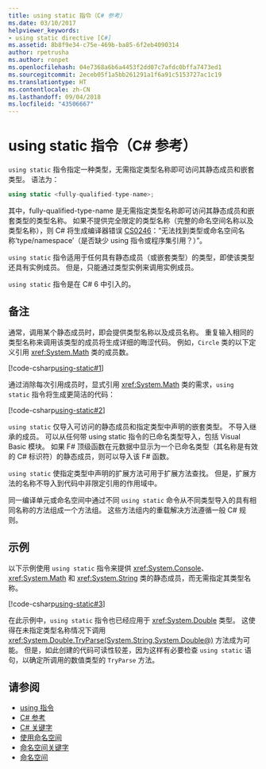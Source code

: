 ```yaml
---
title: using static 指令（C# 参考）
ms.date: 03/10/2017
helpviewer_keywords:
- using static directive [C#]
ms.assetid: 8b8f9e34-c75e-469b-ba85-6f2eb4090314
author: rpetrusha
ms.author: ronpet
ms.openlocfilehash: 04e7368a6b6a4453f2dd07c7afdc0bffa7473ed1
ms.sourcegitcommit: 2eceb05f1a5bb261291a1f6a91c5153727ac1c19
ms.translationtype: HT
ms.contentlocale: zh-CN
ms.lasthandoff: 09/04/2018
ms.locfileid: "43506667"
---
```

# <a name="using-static-directive-c-reference"></a>using static 指令（C# 参考）

`using static` 指令指定一种类型，无需指定类型名称即可访问其静态成员和嵌套类型。 语法为：

```csharp
using static <fully-qualified-type-name>;
```

其中，fully-qualified-type-name 是无需指定类型名称即可访问其静态成员和嵌套类型的类型名称。 如果不提供完全限定的类型名称（完整的命名空间名称以及类型名称），则 C# 将生成编译器错误 [CS0246](../compiler-messages/cs0246.md)：“无法找到类型或命名空间名称‘type/namespace’（是否缺少 using 指令或程序集引用？）”。

`using static` 指令适用于任何具有静态成员（或嵌套类型）的类型，即使该类型还具有实例成员。 但是，只能通过类型实例来调用实例成员。

`using static` 指令是在 C# 6 中引入的。

## <a name="remarks"></a>备注
 
通常，调用某个静态成员时，即会提供类型名称以及成员名称。 重复输入相同的类型名称来调用该类型的成员将生成详细的晦涩代码。 例如，`Circle` 类的以下定义引用 <xref:System.Math> 类的成员数。
  
[!code-csharp[using-static#1](../../../../samples/snippets/csharp/language-reference/keywords/using/using-static1.cs#1)]

通过消除每次引用成员时，显式引用 <xref:System.Math> 类的需求，`using static` 指令将生成更简洁的代码：

[!code-csharp[using-static#2](../../../../samples/snippets/csharp/language-reference/keywords/using/using-static2.cs#1)]

`using static` 仅导入可访问的静态成员和指定类型中声明的嵌套类型。  不导入继承的成员。  可以从任何带 using static 指令的已命名类型导入，包括 Visual Basic 模块。  如果 F# 顶级函数在元数据中显示为一个已命名类型（其名称是有效的 C# 标识符）的静态成员，则可以导入该 F# 函数。  
  
 `using static` 使指定类型中声明的扩展方法可用于扩展方法查找。  但是，扩展方法的名称不导入到代码中非限定引用的作用域中。  
  
 同一编译单元或命名空间中通过不同 `using static` 命令从不同类型导入的具有相同名称的方法组成一个方法组。  这些方法组内的重载解决方法遵循一般 C# 规则。  
  
## <a name="example"></a>示例

以下示例使用 `using static` 指令来提供 <xref:System.Console>、<xref:System.Math> 和 <xref:System.String> 类的静态成员，而无需指定其类型名称。

[!code-csharp[using-static#3](../../../../samples/snippets/csharp/language-reference/keywords/using/using-static3.cs)]

在此示例中，`using static` 指令也已经应用于 <xref:System.Double> 类型。 这使得在未指定类型名称情况下调用 <xref:System.Double.TryParse(System.String,System.Double@)> 方法成为可能。 但是，如此创建的代码可读性较差，因为这样有必要检查 `using static` 语句，以确定所调用的数值类型的 `TryParse` 方法。

## <a name="see-also"></a>请参阅

- [using 指令](using-directive.md)
- [C# 参考](../../../csharp/language-reference/index.md)
- [C# 关键字](../../../csharp/language-reference/keywords/index.md)
- [使用命名空间](../../../csharp/programming-guide/namespaces/using-namespaces.md)
- [命名空间关键字](../../../csharp/language-reference/keywords/namespace-keywords.md)
- [命名空间](../../../csharp/programming-guide/namespaces/index.md)
